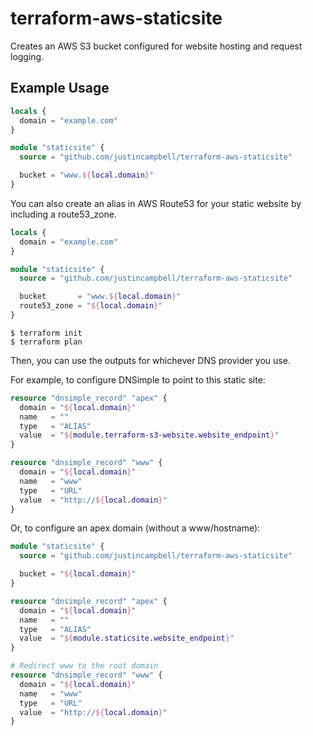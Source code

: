 # terraform-aws-staticsite

Creates an AWS S3 bucket configured for website hosting and request logging.

## Example Usage

```terraform
locals {
  domain = "example.com"
}

module "staticsite" {
  source = "github.com/justincampbell/terraform-aws-staticsite"

  bucket = "www.${local.domain}"
}
```

You can also create an alias in AWS Route53 for your static website
by including a route53_zone.

```terraform
locals {
  domain = "example.com"
}

module "staticsite" {
  source = "github.com/justincampbell/terraform-aws-staticsite"

  bucket       = "www.${local.domain}"
  route53_zone = "${local.domain}"
}
```

```shell
$ terraform init
$ terraform plan
```

Then, you can use the outputs for whichever DNS provider you use.

For example, to configure DNSimple to point to this static site:

```terraform
resource "dnsimple_record" "apex" {
  domain = "${local.domain}"
  name   = ""
  type   = "ALIAS"
  value  = "${module.terraform-s3-website.website_endpoint}"
}

resource "dnsimple_record" "www" {
  domain = "${local.domain}"
  name   = "www"
  type   = "URL"
  value  = "http://${local.domain}"
}
```

Or, to configure an apex domain (without a www/hostname):


```terraform
module "staticsite" {
  source = "github.com/justincampbell/terraform-aws-staticsite"

  bucket = "${local.domain}"
}

resource "dnsimple_record" "apex" {
  domain = "${local.domain}"
  name   = ""
  type   = "ALIAS"
  value  = "${module.staticsite.website_endpoint}"
}

# Redirect www to the root domain
resource "dnsimple_record" "www" {
  domain = "${local.domain}"
  name   = "www"
  type   = "URL"
  value  = "http://${local.domain}"
}
```
